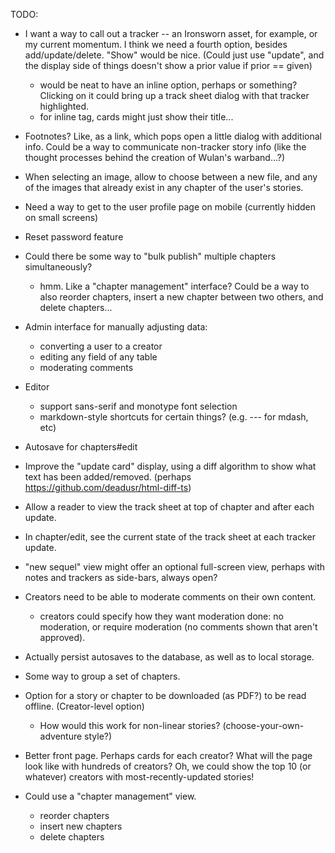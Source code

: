 TODO:

* I want a way to call out a tracker -- an Ironsworn asset, for example, or my current momentum. I think we need a fourth option, besides add/update/delete. "Show" would be nice. (Could just use "update", and the display side of things doesn't show a prior value if prior == given)
    - would be neat to have an inline option, perhaps <ts-tracker-inline> or something? Clicking on it could bring up a track sheet dialog with that tracker highlighted.
    - for inline tag, cards might just show their title...
* Footnotes? Like, as a link, which pops open a little dialog with additional
  info. Could be a way to communicate non-tracker story info (like the thought processes behind the creation of Wulan's warband...?)
* When selecting an image, allow to choose between a new file, and any of the images that already exist in any chapter of the user's stories.
* Need a way to get to the user profile page on mobile (currently hidden on small screens)
* Reset password feature
* Could there be some way to "bulk publish" multiple chapters simultaneously?
  - hmm. Like a "chapter management" interface? Could be a way to also reorder
    chapters, insert a new chapter between two others, and delete chapters...
* Admin interface for manually adjusting data:
  - converting a user to a creator
  - editing any field of any table
  - moderating comments

* Editor
  - support sans-serif and monotype font selection
  - markdown-style shortcuts for certain things? (e.g. --- for mdash, etc)
* Autosave for chapters#edit
* Improve the "update card" display, using a diff algorithm to show what text has been added/removed. (perhaps https://github.com/deadusr/html-diff-ts)
* Allow a reader to view the track sheet at top of chapter and after each update.
* In chapter/edit, see the current state of the track sheet at each tracker update.
* "new sequel" view might offer an optional full-screen view, perhaps with notes and trackers as side-bars, always open?
* Creators need to be able to moderate comments on their own content.
  - creators could specify how they want moderation done: no moderation, or require moderation (no comments shown that aren't approved).
* Actually persist autosaves to the database, as well as to local storage.
* Some way to group a set of chapters.
* Option for a story or chapter to be downloaded (as PDF?) to be read offline. (Creator-level option)
  - How would this work for non-linear stories? (choose-your-own-adventure style?)
* Better front page. Perhaps cards for each creator? What will the page look like with hundreds of creators? Oh, we could show the top 10 (or whatever) creators with most-recently-updated stories!
* Could use a "chapter management" view.
  - reorder chapters
  - insert new chapters
  - delete chapters
